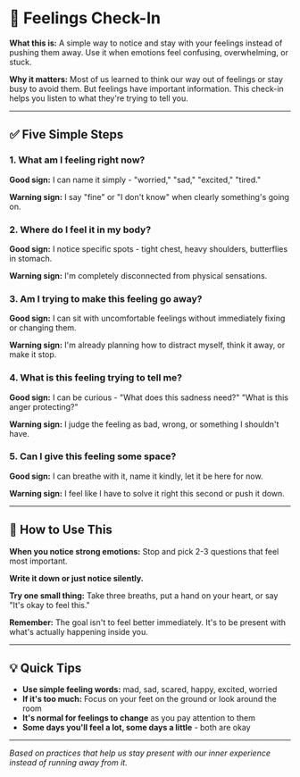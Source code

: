 # 🌊 Feelings Check-In

**What this is:**
A simple way to notice and stay with your feelings instead of pushing them away. Use it when emotions feel confusing, overwhelming, or stuck.

**Why it matters:**
Most of us learned to think our way out of feelings or stay busy to avoid them. But feelings have important information. This check-in helps you listen to what they're trying to tell you.

---

## ✅ Five Simple Steps

### 1. What am I feeling right now?

**Good sign:** I can name it simply - "worried," "sad," "excited," "tired."

**Warning sign:** I say "fine" or "I don't know" when clearly something's going on.

### 2. Where do I feel it in my body?

**Good sign:** I notice specific spots - tight chest, heavy shoulders, butterflies in stomach.

**Warning sign:** I'm completely disconnected from physical sensations.

### 3. Am I trying to make this feeling go away?

**Good sign:** I can sit with uncomfortable feelings without immediately fixing or changing them.

**Warning sign:** I'm already planning how to distract myself, think it away, or make it stop.

### 4. What is this feeling trying to tell me?

**Good sign:** I can be curious - "What does this sadness need?" "What is this anger protecting?"

**Warning sign:** I judge the feeling as bad, wrong, or something I shouldn't have.

### 5. Can I give this feeling some space?

**Good sign:** I can breathe with it, name it kindly, let it be here for now.

**Warning sign:** I feel like I have to solve it right this second or push it down.

---

## 🌱 How to Use This

**When you notice strong emotions:** Stop and pick 2-3 questions that feel most important.

**Write it down or just notice silently.**

**Try one small thing:** Take three breaths, put a hand on your heart, or say "It's okay to feel this."

**Remember:** The goal isn't to feel better immediately. It's to be present with what's actually happening inside you.

---

## 💡 Quick Tips

- **Use simple feeling words:** mad, sad, scared, happy, excited, worried
- **If it's too much:** Focus on your feet on the ground or look around the room
- **It's normal for feelings to change** as you pay attention to them
- **Some days you'll feel a lot, some days a little** - both are okay

---

*Based on practices that help us stay present with our inner experience instead of running away from it.*
